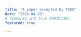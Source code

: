 ```yaml
---
title: "A paper accepted by TGRS"
date: "2024-04-29"
# featured 设为 true 则在首页展示
featured: true

---
```

